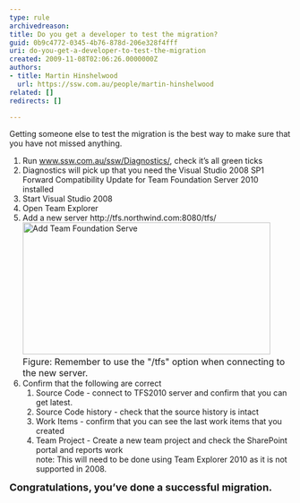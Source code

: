 ```yaml
---
type: rule
archivedreason: 
title: Do you get a developer to test the migration?
guid: 0b9c4772-0345-4b76-878d-206e328f4fff
uri: do-you-get-a-developer-to-test-the-migration
created: 2009-11-08T02:06:26.0000000Z
authors:
- title: Martin Hinshelwood
  url: https://ssw.com.au/people/martin-hinshelwood
related: []
redirects: []

---
```



<p>Getting someone else to test the migration is the best way to make sure that you have not missed anything.</p>
<ol><li>Run <span><a href="http&#58;//www.ssw.com.au/ssw/Diagnostics/" shape="rect" target="_blank">www.ssw.com.au/ssw/Diagnostics/</a></span>, check it’s all green ticks </li>
<li>Diagnostics will pick up that you need the Visual Studio 2008 SP1 Forward Compatibility Update for Team Foundation Server 2010 installed&#160; </li>
<li>Start Visual Studio 2008 </li>
<li>Open&#160;Team Explorer </li>
<li>Add a new server http&#58;//tfs.northwind.com&#58;8080/tfs/&#160;<br><span><img alt="Add Team Foundation Serve" src="/PublishingImages/AddTeamFoundationServer.png" style="width&#58;442px;height&#58;236px;" /></span>&#160;<br><font class="ms-rteCustom-FigureNormal" size="+0">Figure&#58; Remember to use the &quot;/tfs&quot; option when connecting to the new server.</font></li>
<li><span>Confirm that the following are correct</span> <ol><li><span>Source Code</span> - connect to TFS2010 server and confirm that you can get latest.</li>
<li><span>Source Code history</span> - check that the source history is intact</li>
<li><span>Work Items</span> - confirm that you can see the last work items that you created</li>
<li><span>Team Project - Create a new team project and check the SharePoint portal and reports work<br>note&#58; This will need to be done using Team Explorer 2010 as it is not supported in 2008.</span> </li></ol></li></ol>
<div><strong><span style="font-size&#58;large;">Congratulations, you’ve done a successful migration.</span></strong><br></div>
<div><br></div>
<br><excerpt class='endintro'></excerpt><br>




